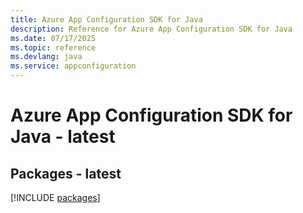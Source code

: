 ```yaml
---
title: Azure App Configuration SDK for Java
description: Reference for Azure App Configuration SDK for Java
ms.date: 07/17/2025
ms.topic: reference
ms.devlang: java
ms.service: appconfiguration
---
```

# Azure App Configuration SDK for Java - latest
## Packages - latest
[!INCLUDE [packages](app-configuration-index.md)]